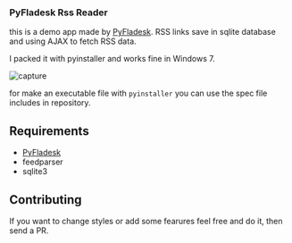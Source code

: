 ### PyFladesk Rss Reader 

this is a demo app made by [PyFladesk](https://github.com/smoqadam/PyFladesk).
RSS links save in sqlite database and using AJAX to fetch RSS data. 

I packed it with pyinstaller and works fine in Windows 7. 

![capture](https://cloud.githubusercontent.com/assets/1223848/12103618/fe436b82-b358-11e5-8f86-cc8710531c60.JPG)


for make an executable file with `pyinstaller` you can use the spec file includes in repository.

## Requirements
- [PyFladesk](https://github.com/smoqadam/PyFladesk) 
- feedparser
- sqlite3

## Contributing

If you want to change styles or add some fearures feel free and do it, then send a PR.

